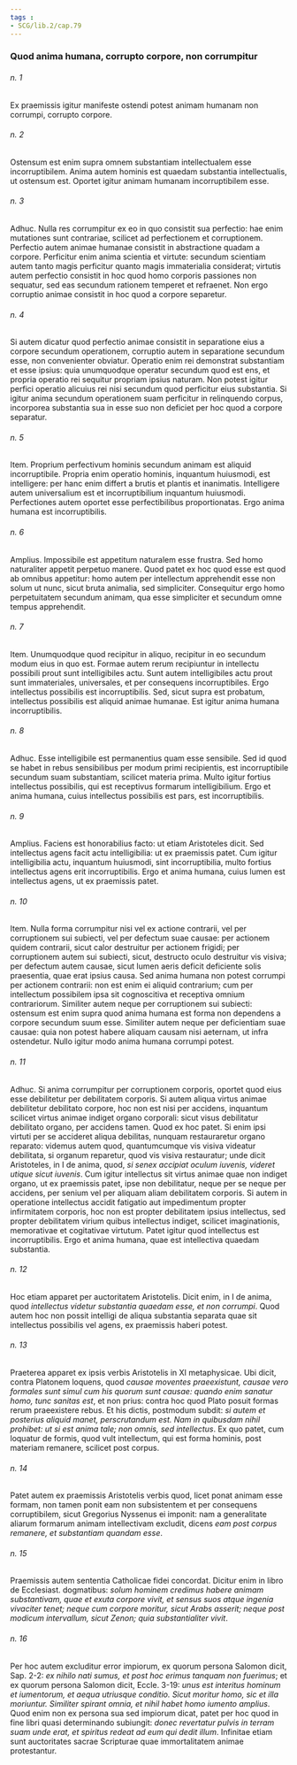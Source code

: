 ```yaml
---
tags : 
- SCG/lib.2/cap.79
---
```


### Quod anima humana, corrupto corpore, non corrumpitur

###### n. 1
Ex praemissis igitur manifeste ostendi potest animam humanam non corrumpi, corrupto corpore.

###### n. 2
Ostensum est enim supra omnem substantiam intellectualem esse incorruptibilem. Anima autem hominis est quaedam substantia intellectualis, ut ostensum est. Oportet igitur animam humanam incorruptibilem esse.

###### n. 3
Adhuc. Nulla res corrumpitur ex eo in quo consistit sua perfectio: hae enim mutationes sunt contrariae, scilicet ad perfectionem et corruptionem. Perfectio autem animae humanae consistit in abstractione quadam a corpore. Perficitur enim anima scientia et virtute: secundum scientiam autem tanto magis perficitur quanto magis immaterialia considerat; virtutis autem perfectio consistit in hoc quod homo corporis passiones non sequatur, sed eas secundum rationem temperet et refraenet. Non ergo corruptio animae consistit in hoc quod a corpore separetur.

###### n. 4
Si autem dicatur quod perfectio animae consistit in separatione eius a corpore secundum operationem, corruptio autem in separatione secundum esse, non convenienter obviatur. Operatio enim rei demonstrat substantiam et esse ipsius: quia unumquodque operatur secundum quod est ens, et propria operatio rei sequitur propriam ipsius naturam. Non potest igitur perfici operatio alicuius rei nisi secundum quod perficitur eius substantia. Si igitur anima secundum operationem suam perficitur in relinquendo corpus, incorporea substantia sua in esse suo non deficiet per hoc quod a corpore separatur.

###### n. 5
Item. Proprium perfectivum hominis secundum animam est aliquid incorruptibile. Propria enim operatio hominis, inquantum huiusmodi, est intelligere: per hanc enim differt a brutis et plantis et inanimatis. Intelligere autem universalium est et incorruptibilium inquantum huiusmodi. Perfectiones autem oportet esse perfectibilibus proportionatas. Ergo anima humana est incorruptibilis.

###### n. 6
Amplius. Impossibile est appetitum naturalem esse frustra. Sed homo naturaliter appetit perpetuo manere. Quod patet ex hoc quod esse est quod ab omnibus appetitur: homo autem per intellectum apprehendit esse non solum ut nunc, sicut bruta animalia, sed simpliciter. Consequitur ergo homo perpetuitatem secundum animam, qua esse simpliciter et secundum omne tempus apprehendit.

###### n. 7
Item. Unumquodque quod recipitur in aliquo, recipitur in eo secundum modum eius in quo est. Formae autem rerum recipiuntur in intellectu possibili prout sunt intelligibiles actu. Sunt autem intelligibiles actu prout sunt immateriales, universales, et per consequens incorruptibiles. Ergo intellectus possibilis est incorruptibilis. Sed, sicut supra est probatum, intellectus possibilis est aliquid animae humanae. Est igitur anima humana incorruptibilis.

###### n. 8
Adhuc. Esse intelligibile est permanentius quam esse sensibile. Sed id quod se habet in rebus sensibilibus per modum primi recipientis, est incorruptibile secundum suam substantiam, scilicet materia prima. Multo igitur fortius intellectus possibilis, qui est receptivus formarum intelligibilium. Ergo et anima humana, cuius intellectus possibilis est pars, est incorruptibilis.

###### n. 9
Amplius. Faciens est honorabilius facto: ut etiam Aristoteles dicit. Sed intellectus agens facit actu intelligibilia: ut ex praemissis patet. Cum igitur intelligibilia actu, inquantum huiusmodi, sint incorruptibilia, multo fortius intellectus agens erit incorruptibilis. Ergo et anima humana, cuius lumen est intellectus agens, ut ex praemissis patet.

###### n. 10
Item. Nulla forma corrumpitur nisi vel ex actione contrarii, vel per corruptionem sui subiecti, vel per defectum suae causae: per actionem quidem contrarii, sicut calor destruitur per actionem frigidi; per corruptionem autem sui subiecti, sicut, destructo oculo destruitur vis visiva; per defectum autem causae, sicut lumen aeris deficit deficiente solis praesentia, quae erat ipsius causa. Sed anima humana non potest corrumpi per actionem contrarii: non est enim ei aliquid contrarium; cum per intellectum possibilem ipsa sit cognoscitiva et receptiva omnium contrariorum. Similiter autem neque per corruptionem sui subiecti: ostensum est enim supra quod anima humana est forma non dependens a corpore secundum suum esse. Similiter autem neque per deficientiam suae causae: quia non potest habere aliquam causam nisi aeternam, ut infra ostendetur. Nullo igitur modo anima humana corrumpi potest.

###### n. 11
Adhuc. Si anima corrumpitur per corruptionem corporis, oportet quod eius esse debilitetur per debilitatem corporis. Si autem aliqua virtus animae debilitetur debilitato corpore, hoc non est nisi per accidens, inquantum scilicet virtus animae indiget organo corporali: sicut visus debilitatur debilitato organo, per accidens tamen. Quod ex hoc patet. Si enim ipsi virtuti per se accideret aliqua debilitas, nunquam restauraretur organo reparato: videmus autem quod, quantumcumque vis visiva videatur debilitata, si organum reparetur, quod vis visiva restauratur; unde dicit Aristoteles, in I de anima, quod, *si senex accipiat oculum iuvenis, videret utique sicut iuvenis*. Cum igitur intellectus sit virtus animae quae non indiget organo, ut ex praemissis patet, ipse non debilitatur, neque per se neque per accidens, per senium vel per aliquam aliam debilitatem corporis. Si autem in operatione intellectus accidit fatigatio aut impedimentum propter infirmitatem corporis, hoc non est propter debilitatem ipsius intellectus, sed propter debilitatem virium quibus intellectus indiget, scilicet imaginationis, memorativae et cogitativae virtutum. Patet igitur quod intellectus est incorruptibilis. Ergo et anima humana, quae est intellectiva quaedam substantia.

###### n. 12
Hoc etiam apparet per auctoritatem Aristotelis. Dicit enim, in I de anima, quod *intellectus videtur substantia quaedam esse, et non corrumpi*. Quod autem hoc non possit intelligi de aliqua substantia separata quae sit intellectus possibilis vel agens, ex praemissis haberi potest.

###### n. 13
Praeterea apparet ex ipsis verbis Aristotelis in XI metaphysicae. Ubi dicit, contra Platonem loquens, quod *causae moventes praeexistunt, causae vero formales sunt simul cum his quorum sunt causae: quando enim sanatur homo, tunc sanitas est*, et non prius: contra hoc quod Plato posuit formas rerum praeexistere rebus. Et his dictis, postmodum subdit: *si autem et posterius aliquid manet, perscrutandum est. Nam in quibusdam nihil prohibet: ut si est anima tale; non omnis, sed intellectus*. Ex quo patet, cum loquatur de formis, quod vult intellectum, qui est forma hominis, post materiam remanere, scilicet post corpus.

###### n. 14
Patet autem ex praemissis Aristotelis verbis quod, licet ponat animam esse formam, non tamen ponit eam non subsistentem et per consequens corruptibilem, sicut Gregorius Nyssenus ei imponit: nam a generalitate aliarum formarum animam intellectivam excludit, dicens *eam post corpus remanere, et substantiam quandam esse*.

###### n. 15
Praemissis autem sententia Catholicae fidei concordat. Dicitur enim in libro de Ecclesiast. dogmatibus: *solum hominem credimus habere animam substantivam, quae et exuta corpore vivit, et sensus suos atque ingenia vivaciter tenet; neque cum corpore moritur, sicut Arabs asserit; neque post modicum intervallum, sicut Zenon; quia substantialiter vivit*.

###### n. 16
Per hoc autem excluditur error impiorum, ex quorum persona Salomon dicit, Sap. 2-2: *ex nihilo nati sumus, et post hoc erimus tanquam non fuerimus*; et ex quorum persona Salomon dicit, Eccle. 3-19: *unus est interitus hominum et iumentorum, et aequa utriusque conditio. Sicut moritur homo, sic et illa moriuntur. Similiter spirant omnia, et nihil habet homo iumento amplius*. Quod enim non ex persona sua sed impiorum dicat, patet per hoc quod in fine libri quasi determinando subiungit: *donec revertatur pulvis in terram suam unde erat, et spiritus redeat ad eum qui dedit illum*. Infinitae etiam sunt auctoritates sacrae Scripturae quae immortalitatem animae protestantur.

